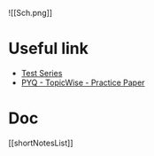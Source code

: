 ![[Sch.png]]
# Useful link
- [Test Series](https://uxkhzfstdjcborfuyyknhkhbyfnskrywvveioufkbjkupomnptjwvhbavkysuhi.vercel.app/)
- [PYQ - TopicWise - Practice Paper](https://practicepaper.in/gate-cse/topic-wise-practice-of-gate-cse-previous-year-papers)

# Doc
[[shortNotesList]]